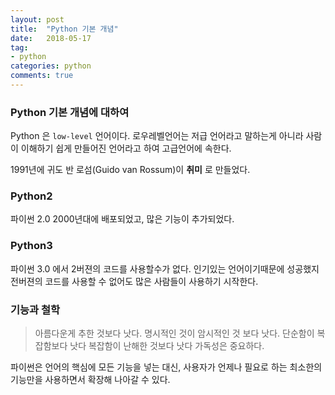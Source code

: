 ```yaml
---
layout: post
title:  "Python 기본 개념"
date:   2018-05-17
tag:
- python
categories: python
comments: true
---
```

### Python 기본 개념에 대하여
Python 은 `low-level` 언어이다. 로우레벨언어는 저급 언어라고 말하는게 아니라 사람이 이해하기 쉽게 만들어진 언어라고 하여 고급언어에 속한다.

1991년에 귀도 반 로섬(Guido van Rossum)이 **취미** 로 만들었다.

### Python2
파이썬 2.0 2000년대에 배포되었고, 많은 기능이 추가되었다.

### Python3
파이썬 3.0 에서 2버젼의 코드를 사용할수가 없다.
인기있는 언어이기때문에 성공했지 전버젼의 코드를 사용할 수 없어도 많은 사람들이 사용하기 시작한다.

### 기능과 철학
> 아름다운게 추한 것보다 낫다.
> 명시적인 것이 암시적인 것 보다 낫다.
> 단순함이 복잡함보다 낫다
> 복잡함이 난해한 것보다 낫다
> 가독성은 중요하다.

파이썬은 언어의 핵심에 모든 기능을 넣는 대신, 사용자가 언제나 필요로 하는 최소한의 기능만을 사용하면서 확장해 나아갈 수 있다.
